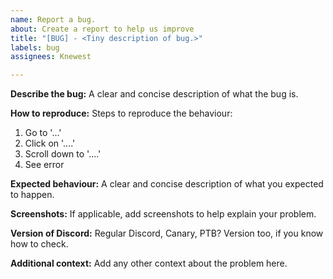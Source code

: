 ```yaml
---
name: Report a bug.
about: Create a report to help us improve
title: "[BUG] - <Tiny description of bug.>"
labels: bug
assignees: Knewest

---
```


**Describe the bug:**
A clear and concise description of what the bug is.

**How to reproduce:**
Steps to reproduce the behaviour:
1. Go to '...'
2. Click on '....'
3. Scroll down to '....'
4. See error

**Expected behaviour:**
A clear and concise description of what you expected to happen.

**Screenshots:**
If applicable, add screenshots to help explain your problem.

**Version of Discord:**
Regular Discord, Canary, PTB? 
Version too, if you know how to check.

**Additional context:**
Add any other context about the problem here.
